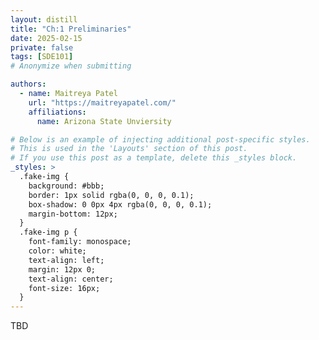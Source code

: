 ```yaml
---
layout: distill
title: "Ch:1 Preliminaries"
date: 2025-02-15
private: false
tags: [SDE101]
# Anonymize when submitting

authors:
  - name: Maitreya Patel
    url: "https://maitreyapatel.com/"
    affiliations:
      name: Arizona State Unviersity

# Below is an example of injecting additional post-specific styles.
# This is used in the 'Layouts' section of this post.
# If you use this post as a template, delete this _styles block.
_styles: >
  .fake-img {
    background: #bbb;
    border: 1px solid rgba(0, 0, 0, 0.1);
    box-shadow: 0 0px 4px rgba(0, 0, 0, 0.1);
    margin-bottom: 12px;
  }
  .fake-img p {
    font-family: monospace;
    color: white;
    text-align: left;
    margin: 12px 0;
    text-align: center;
    font-size: 16px;
  }
---
```


TBD